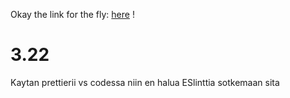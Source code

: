 Okay the link for the fly: <a href="https://empty-leaf-9588.fly.dev/">here</a> !

# 3.22

Kaytan prettierii vs codessa niin en halua ESlinttia sotkemaan sita
